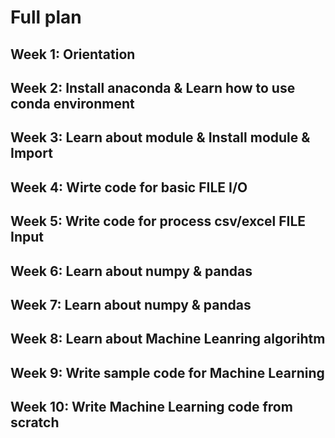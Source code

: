 # Full plan
## Week 1: Orientation
## Week 2: Install anaconda \& Learn how to use conda environment
## Week 3: Learn about module \& Install module \& Import
## Week 4: Wirte code for basic FILE I/O
## Week 5: Write code for process csv/excel FILE Input
## Week 6: Learn about numpy \& pandas
## Week 7: Learn about numpy \& pandas
## Week 8: Learn about Machine Leanring algorihtm
## Week 9: Write sample code for Machine Learning
## Week 10: Write Machine Learning code from scratch